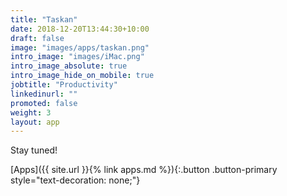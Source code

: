 ```yaml
---
title: "Taskan"
date: 2018-12-20T13:44:30+10:00
draft: false
image: "images/apps/taskan.png"
intro_image: "images/iMac.png"
intro_image_absolute: true
intro_image_hide_on_mobile: true
jobtitle: "Productivity"
linkedinurl: ""
promoted: false
weight: 3
layout: app
---
```


Stay tuned!

[Apps]({{ site.url }}{% link apps.md %}){:.button .button-primary style="text-decoration: none;"}
